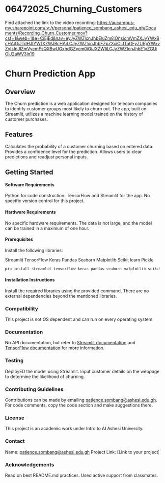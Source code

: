 # 06472025_Churning_Customers


Find attached the link to the video recording: https://aucampus-my.sharepoint.com/:v:/r/personal/patience_sombang_ashesi_edu_gh/Documents/Recording_Churn_Customer.mov?csf=1&web=1&e=CiEjEd&nav=eyJyZWZlcnJhbEluZm8iOnsicmVmZXJyYWxBcHAiOiJTdHJlYW1XZWJBcHAiLCJyZWZlcnJhbFZpZXciOiJTaGFyZURpYWxvZyIsInJlZmVycmFsQXBwUGxhdGZvcm0iOiJXZWIiLCJyZWZlcnJhbE1vZGUiOiJ2aWV3In19

# Churn Prediction App


## Overview


The Churn prediction is a web application designed for telecom companies to identify customer groups most likely to churn out. The app, built on Streamlit, utilizes a machine learning model trained on the history of customer purchases.


## Features


   Calculates the probability of a customer churning based on entered data.
   Provides a confidence level for the prediction.
   Allows users to clear predictions and readjust personal inputs.


## Getting Started


#### Software Requirements


  Python for code construction.
   TensorFlow and Streamlit for the app.
    No specific version control for this project.


#### Hardware Requirements


   No specific hardware requirements.
   The data is not large, and the model can be trained in a maximum of one hour.


#### Prerequisites


Install the following libraries:


   Streamlit
   TensorFlow
   Keras
   Pandas
   Seaborn
   Matplotlib
   Scikit  learn
   Pickle


```bash
pip install streamlit tensorflow keras pandas seaborn matplotlib scikit  learn pickle
```


#### Installation Instructions


   Install the required libraries using the provided command.
   There are no external dependencies beyond the mentioned libraries.


### Compatibility


This project is not OS  dependent and can run on every operating system.


### Documentation


   No API documentation, but refer to [Streamlit documentation](https://docs.streamlit.io/) and [TensorFlow documentation](https://www.tensorflow.org/api_docs) for more information.


### Testing

   DeployED the model using Streamlit.
   Input customer details on the webpage to determine the likelihood of churning.


### Contributing Guidelines


   Contributions can be made by emailing patience.sombang@ashesi.edu.gh.
   For code comments, copy the code section and make suggestions there.


### License


   This project is an academic work under Intro to AI Ashesi University.


### Contact

   Name: patience.sombang@ashesi.edu.gh
   Project Link: [Link to your project]


### Acknowledgements


   Read on best README.md practices.
   Used active support from classmates.

